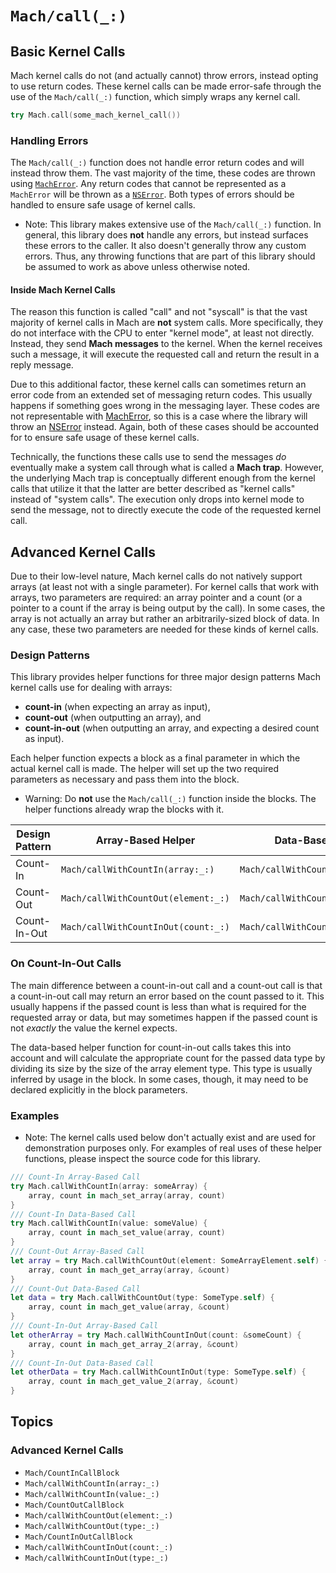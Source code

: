 # ``Mach/call(_:)``

## Basic Kernel Calls

Mach kernel calls do not (and actually cannot) throw errors, instead opting to use return codes. These kernel calls can be made error-safe through the use of the ``Mach/call(_:)`` function, which simply wraps any kernel call. 

```swift
try Mach.call(some_mach_kernel_call())
```

### Handling Errors

The ``Mach/call(_:)`` function does not handle error return codes and will instead throw them. The vast majority of the time, these codes are thrown using [`MachError`](https://developer.apple.com/documentation/foundation/macherror). Any return codes that cannot be represented as a `MachError` will be thrown as a [`NSError`](https://developer.apple.com/documentation/foundation/nserror). Both types of errors should be handled to ensure safe usage of kernel calls.

- Note: This library makes extensive use of the ``Mach/call(_:)`` function. In general, this library does **not** handle any errors, but instead surfaces these errors to the caller. It also doesn't generally throw any custom errors. Thus, any throwing functions that are part of this library should be assumed to work as above unless otherwise noted.

#### Inside Mach Kernel Calls

The reason this function is called "call" and not "syscall" is that the vast majority of kernel calls in Mach are **not** system calls. More specifically, they do not interface with the CPU to enter "kernel mode", at least not directly. Instead, they send **Mach messages** to the kernel. When the kernel receives such a message, it will execute the requested call and return the result in a reply message.

Due to this additional factor, these kernel calls can sometimes return an error code from an extended set of messaging return codes. This usually happens if something goes wrong in the messaging layer. These codes are not representable with [MachError](https://developer.apple.com/documentation/foundation/macherror), so this is a case where the library will throw an [NSError](https://developer.apple.com/documentation/foundation/nserror) instead. Again, both of these cases should be accounted for to ensure safe usage of these kernel calls.

Technically, the functions these calls use to send the messages *do* eventually make a system call through what is called a **Mach trap**. However, the underlying Mach trap is conceptually different enough from the kernel calls that utilize it that the latter are better described as "kernel calls" instead of "system calls". The execution only drops into kernel mode to send the message, not to directly execute the code of the requested kernel call.


## Advanced Kernel Calls

Due to their low-level nature, Mach kernel calls do not natively support arrays (at least not with a single parameter). For kernel calls that work with arrays, two parameters are required: an array pointer and a count (or a pointer to a count if the array is being output by the call). In some cases, the array is not actually an array but rather an arbitrarily-sized block of data. In any case, these two parameters are needed for these kinds of kernel calls.

### Design Patterns

This library provides helper functions for three major design patterns Mach kernel calls use for dealing with arrays:

- **count-in** (when expecting an array as input),
- **count-out** (when outputting an array), and
- **count-in-out** (when outputting an array, and expecting a desired count as input).

Each helper function expects a block as a final parameter in which the actual kernel call is made. The helper will set up the two required parameters as necessary and pass them into the block.
- Warning: Do **not** use the ``Mach/call(_:)`` function inside the blocks. The helper functions already wrap the blocks with it.

| Design Pattern | Array-Based Helper | Data-Based Helper | Block Parameter Type |
| --- | --- | --- | --- |
| Count-In | ``Mach/callWithCountIn(array:_:)`` | ``Mach/callWithCountIn(value:_:)`` | ``Mach/CountInCallBlock`` |
| Count-Out | ``Mach/callWithCountOut(element:_:)`` | ``Mach/callWithCountOut(type:_:)`` | ``Mach/CountOutCallBlock`` |
| Count-In-Out | ``Mach/callWithCountInOut(count:_:)`` | ``Mach/callWithCountInOut(type:_:)`` | ``Mach/CountInOutCallBlock`` |

### On Count-In-Out Calls

The main difference between a count-in-out call and a count-out call is that a count-in-out call may return an error based on the count passed to it. This usually happens if the passed count is less than what is required for the requested array or data, but may sometimes happen if the passed count is not *exactly* the value the kernel expects.

The data-based helper function for count-in-out calls takes this into account and will calculate the appropriate count for the passed data type by dividing its size by the size of the array element type. This type is usually inferred by usage in the block. In some cases, though, it may need to be declared explicitly in the block parameters.

### Examples

- Note: The kernel calls used below don't actually exist and are used for demonstration purposes only. For examples of real uses of these helper functions, please inspect the source code for this library.

```swift
/// Count-In Array-Based Call
try Mach.callWithCountIn(array: someArray) {
    array, count in mach_set_array(array, count)
}
/// Count-In Data-Based Call
try Mach.callWithCountIn(value: someValue) {
    array, count in mach_set_value(array, count)
}
/// Count-Out Array-Based Call
let array = try Mach.callWithCountOut(element: SomeArrayElement.self) {
    array, count in mach_get_array(array, &count)
}
/// Count-Out Data-Based Call
let data = try Mach.callWithCountOut(type: SomeType.self) {
    array, count in mach_get_value(array, &count)
}
/// Count-In-Out Array-Based Call
let otherArray = try Mach.callWithCountInOut(count: &someCount) {
    array, count in mach_get_array_2(array, &count)
}
/// Count-In-Out Data-Based Call
let otherData = try Mach.callWithCountInOut(type: SomeType.self) {
    array, count in mach_get_value_2(array, &count)
}
```



## Topics

### Advanced Kernel Calls

- ``Mach/CountInCallBlock``
- ``Mach/callWithCountIn(array:_:)``
- ``Mach/callWithCountIn(value:_:)``
- ``Mach/CountOutCallBlock``
- ``Mach/callWithCountOut(element:_:)``
- ``Mach/callWithCountOut(type:_:)``
- ``Mach/CountInOutCallBlock``
- ``Mach/callWithCountInOut(count:_:)``
- ``Mach/callWithCountInOut(type:_:)``